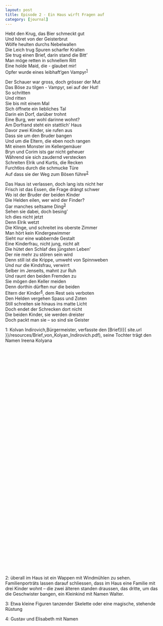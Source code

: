 ```yaml
---
layout: post
title: Episode 2 - Ein Haus wirft Fragen auf
category: [journal]
---
```


Hebt den Krug, das Bier schmeckt gut  
Und höret von der Geisterbrut  
Wölfe heulten durchs Nebelwallen  
Die Leich trug Spuren scharfer Krallen  
Sie trug einen Brief, darin stand die Bitt’  
Man möge retten in schnellem Ritt  
Eine holde Maid, die - glaubet mir!  
Opfer wurde eines leibhaft’gen Vampyr<sup>[1](#vamypr)</sup>  


Der Schauer war gross, doch grösser der Mut  
Das Böse zu tilgen - Vampyr, sei auf der Hut!  
So schritten  
Und ritten  
Sie bis mit einem Mal  
Sich öffnete ein liebliches Tal  
Darin ein Dorf, darüber trohnt  
Eine Burg, wer wohl darinne wohnt?  
Am Dorfrand steht ein stattlich’ Haus  
Davor zwei Kinder, sie rufen aus  
Dass sie um den Bruder bangen  
Und um die Eltern, die eben noch rangen  
Mit einem Monster im Kellergemäuer  
Bryn und Corim ists gar nicht geheuer  
Während sie sich zaudernd verstecken  
Schreiten Elrik und Kurtis, die Recken  
Furchtlos durch die schmucke Türe  
Auf dass sie der Weg zum Bösen führe<sup>[2](#haus)</sup>   


Das Haus ist verlassen, doch lang ists nicht her  
Frisch ist das Essen, die Frage drängt schwer  
Wo ist der Bruder der beiden Kinder  
Die Helden eilen, wer wird der Finder?  
Gar manches seltsame Ding<sup>[3](#ding)</sup>    
Sehen sie dabei, doch besing’  
Ich dies nicht jetzt  
Denn Elrik wetzt  
Die Klinge, und schreitet ins oberste Zimmer  
Man hört kein Kindergewimmer  
Sieht nur eine wabbernde Gestalt  
Eine Kinderfrau, nicht jung, nicht alt  
Die hütet den Schlaf des jüngsten Leben’  
Der nie mehr zu stören sein wird  
Denn still ist die Krippe, umweht von Spinnweben   
Und nur die Kindsfrau, verwirrt  
Selber im Jenseits, mahnt zur Ruh  
Und raunt den beiden Fremden zu  
Sie mögen den Keller meiden  
Denn dorthin dürften nur die beiden   
Eltern der Kinder<sup>[4](#kinder)</sup>, dem Rest seis verboten  
Den Helden vergehen Spass und Zoten  
Still schreiten sie hinaus ins matte Licht  
Doch endet der Schrecken dort nicht  
Die beiden Kinder, sie werden dreister  
Doch packt man sie – so sind sie Geister  

<a name="vampyr">1</a>: Kolvan Indirovich,Bürgermeister, verfasste den [Brief]({{ site.url }}/resources/Brief_von_Kolyan_Indirovich.pdf), seine Tochter trägt den Namen Ireena Kolyana 

<div class='embed-responsive' style='padding-bottom:140%'>
    <object data='{{ site.url }}/resources/Brief_von_Kolyan_Indirovich.pdf' type='application/pdf' width='100%' height='100%'></object>
</div>


<a name="haus">2</a>: überall im Haus ist ein Wappen mit Windmühlen zu sehen. Familienporträts lassen darauf schliessen, dass im Haus eine Familie mit drei Kinder wohnt – die zwei älteren standen draussen, das dritte, um das die Geschwister bangen, ein Kleinkind mit Namen Walter.

<a name="ding">3</a>:  Etwa kleine Figuren tanzender Skelette oder eine magische, stehende Rüstung


<a name="haus">4</a>: Gustav und Elisabeth mit Namen

